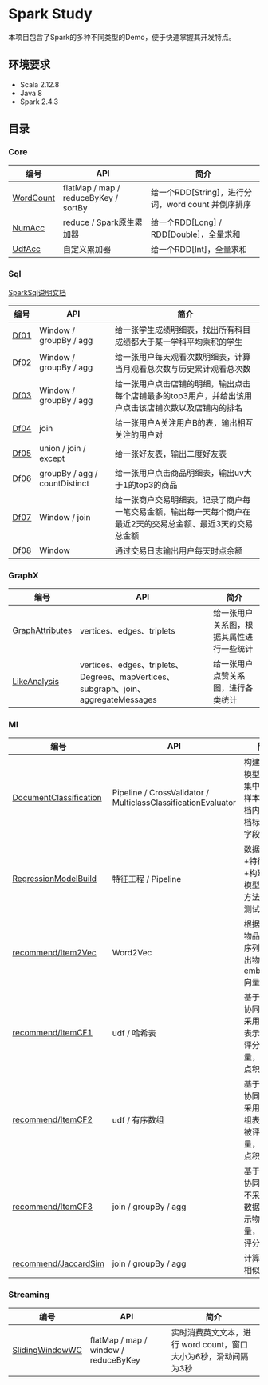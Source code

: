 # Spark Study
本项目包含了Spark的多种不同类型的Demo，便于快速掌握其开发特点。

## 环境要求
* Scala 2.12.8
* Java 8
* Spark 2.4.3

## 目录
### Core
| 编号   |  API   |  简介   |
| ---- | ---- | ---- |
|   [WordCount](https://github.com/jason-wang1/sparkstudy/blob/master/src/main/scala/rdd/WordCount.scala)   |   flatMap / map / reduceByKey / sortBy   |   给一个RDD[String]，进行分词，word count 并倒序排序   |
|   [NumAcc](https://github.com/jason-wang1/sparkstudy/blob/master/src/main/scala/rdd/NumAcc.scala)   |   reduce / Spark原生累加器   |   给一个RDD[Long] / RDD[Double]，全量求和   |
|   [UdfAcc](https://github.com/jason-wang1/sparkstudy/blob/master/src/main/scala/rdd/UdfAcc.scala)   |   自定义累加器   |   给一个RDD[Int]，全量求和   |

### Sql
[SparkSql说明文档](https://github.com/jason-wang1/sparkstudy/tree/master/src/main/resources/SparkSql.md)

| 编号   |  API   |  简介   |
| ---- | ---- | ---- |
|   [Df01](https://github.com/jason-wang1/sparkstudy/blob/master/src/main/scala/dataframe/Df01.scala)   |   Window / groupBy / agg   |   给一张学生成绩明细表，找出所有科目成绩都大于某一学科平均乘积的学生   |
|   [Df02](https://github.com/jason-wang1/sparkstudy/blob/master/src/main/scala/dataframe/Df02.scala)   |   Window / groupBy / agg   |   给一张用户每天观看次数明细表，计算当月观看总次数与历史累计观看总次数   |
|   [Df03](https://github.com/jason-wang1/sparkstudy/blob/master/src/main/scala/dataframe/Df03.scala)   |   Window / groupBy / agg   |   给一张用户点击店铺的明细，输出点击每个店铺最多的top3用户，并给出该用户点击该店铺次数以及店铺内的排名   |
|   [Df04](https://github.com/jason-wang1/sparkstudy/blob/master/src/main/scala/dataframe/Df04.scala)   |   join   |   给一张用户A关注用户B的表，输出相互关注的用户对   |
|   [Df05](https://github.com/jason-wang1/sparkstudy/blob/master/src/main/scala/dataframe/Df05.scala)   |   union / join / except   |   给一张好友表，输出二度好友表   |
|   [Df06](https://github.com/jason-wang1/sparkstudy/blob/master/src/main/scala/dataframe/Df06.scala)   |   groupBy / agg / countDistinct   |   给一张用户点击商品明细表，输出uv大于1的top3的商品   |
|   [Df07](https://github.com/jason-wang1/sparkstudy/blob/master/src/main/scala/dataframe/Df07.scala)   |   Window / join   |   给一张商户交易明细表，记录了商户每一笔交易金额，输出每一天每个商户在最近2天的交易总金额、最近3天的交易总金额   |
|   [Df08](https://github.com/jason-wang1/sparkstudy/blob/master/src/main/scala/dataframe/Df08.scala)   |   Window   |   通过交易日志输出用户每天时点余额   |

### GraphX
| 编号   |  API   |  简介   |
| ---- | ---- | ---- |
|   [GraphAttributes](https://github.com/jason-wang1/sparkstudy/blob/master/src/main/scala/graphx/GraphAttributes.scala)   |   vertices、edges、triplets   |   给一张用户关系图，根据其属性进行一些统计   |
|   [LikeAnalysis](https://github.com/jason-wang1/sparkstudy/blob/master/src/main/scala/graphx/LikeAnalysis.scala)   |   vertices、edges、triplets、Degrees、mapVertices、subgraph、join、aggregateMessages   |   给一张用户点赞关系图，进行各类统计   |

### Ml
| 编号   |  API   |  简介   |
| ---- | ---- | ---- |
|   [DocumentClassification](https://github.com/jason-wang1/sparkstudy/blob/master/src/main/scala/ml/DocumentClassification.scala)   |   Pipeline / CrossValidator / MulticlassClassificationEvaluator   |   构建多分类模型：数据集中每一条样本包含文档内容、文档标签两个字段   |
|   [RegressionModelBuild](https://github.com/jason-wang1/sparkstudy/blob/master/src/main/scala/ml/RegressionModelBuild.scala)   |   特征工程 / Pipeline   |   数据清洗+特征工程+构建回归模型。部分方法有单元测试   |
|   [recommend/Item2Vec](https://github.com/jason-wang1/sparkstudy/blob/master/src/main/scala/ml/recommend/Item2Vec.scala)   |   Word2Vec   |   根据用户对物品对行为序列，训练出物品 embedding 向量  |
|   [recommend/ItemCF1](https://github.com/jason-wang1/sparkstudy/blob/master/src/main/scala/ml/recommend/ItemCF1.scala)   |   udf / 哈希表   |   基于物品的协同过滤：采用哈希表表示物品被评分的向量，以便做点积  |
|   [recommend/ItemCF2](https://github.com/jason-wang1/sparkstudy/blob/master/src/main/scala/ml/recommend/ItemCF2.scala)   |   udf / 有序数组   |   基于物品的协同过滤：采用有序数组表示物品被评分的向量，以便做点积  |
|   [recommend/ItemCF3](https://github.com/jason-wang1/sparkstudy/blob/master/src/main/scala/ml/recommend/ItemCF3.scala)   |   join / groupBy / agg   |   基于物品的协同过滤：不采用任何数据结构表示物品向量，直接对评分表join  |
|   [recommend/JaccardSim](https://github.com/jason-wang1/sparkstudy/blob/master/src/main/scala/ml/recommend/JaccardSim.scala)   |   join / groupBy / agg   |   计算杰卡德相似度  |


### Streaming
| 编号   |  API   |  简介   |
| ---- | ---- | ---- |
|   [SlidingWindowWC](https://github.com/jason-wang1/sparkstudy/blob/master/src/main/scala/streaming/SlidingWindowWC.scala)   |   flatMap / map / window / reduceByKey   |   实时消费英文文本，进行 word count，窗口大小为6秒，滑动间隔为3秒   |